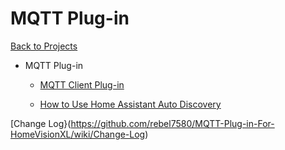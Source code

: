 # MQTT Plug-in

[Back to Projects](../index)

* MQTT Plug-in
  * [MQTT Client Plug-in](/MQTT/MQTT_Client_Plug-in.md)
  
  * [How to Use Home Assistant Auto Discovery](/MQTT/HomeVision_Discovery_How-to)


[Change Log}(https://github.com/rebel7580/MQTT-Plug-in-For-HomeVisionXL/wiki/Change-Log)
